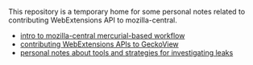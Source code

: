 This repository is a temporary home for some personal notes related to contributing WebExtensions API
to mozilla-central.

* [intro to mozilla-central mercurial-based workflow](mozilla-central-mercurial-intro-and-hints.md)
* [contributing WebExtensions APIs to GeckoView](android/notes.md)
* [personal notes about tools and strategies for investigating leaks](investigate-leaks-notes.md)
